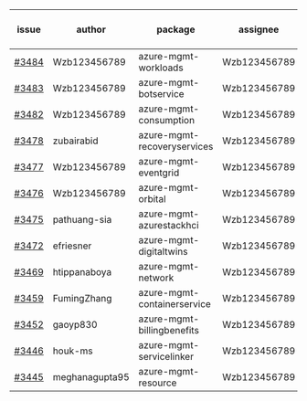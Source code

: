 | issue | author | package | assignee | bot advice | created date of issue | target release date | date from target |
| ------ | ------ | ------ | ------ | ------ | ------ | ------ | :-----: |
| [#3484](https://github.com/Azure/sdk-release-request/issues/3484) | Wzb123456789 | azure-mgmt-workloads | Wzb123456789 |  | 11-30 | 12-23 |  |
| [#3483](https://github.com/Azure/sdk-release-request/issues/3483) | Wzb123456789 | azure-mgmt-botservice | Wzb123456789 |  | 11-30 | 12-23 |  |
| [#3482](https://github.com/Azure/sdk-release-request/issues/3482) | Wzb123456789 | azure-mgmt-consumption | Wzb123456789 |  | 11-30 | 12-23 |  |
| [#3478](https://github.com/Azure/sdk-release-request/issues/3478) | zubairabid | azure-mgmt-recoveryservices | Wzb123456789 |  | 11-30 | 12-23 |  |
| [#3477](https://github.com/Azure/sdk-release-request/issues/3477) | Wzb123456789 | azure-mgmt-eventgrid | Wzb123456789 |  | 11-30 | 12-23 |  |
| [#3476](https://github.com/Azure/sdk-release-request/issues/3476) | Wzb123456789 | azure-mgmt-orbital | Wzb123456789 |  | 11-30 | 12-23 |  |
| [#3475](https://github.com/Azure/sdk-release-request/issues/3475) | pathuang-sia | azure-mgmt-azurestackhci | Wzb123456789 |  | 11-30 | 12-23 |  |
| [#3472](https://github.com/Azure/sdk-release-request/issues/3472) | efriesner | azure-mgmt-digitaltwins | Wzb123456789 |  | 11-29 | 12-23 |  |
| [#3469](https://github.com/Azure/sdk-release-request/issues/3469) | htippanaboya | azure-mgmt-network | Wzb123456789 |  | 11-29 | 12-23 |  |
| [#3459](https://github.com/Azure/sdk-release-request/issues/3459) | FumingZhang | azure-mgmt-containerservice | Wzb123456789 |  | 11-24 | 12-23 |  |
| [#3452](https://github.com/Azure/sdk-release-request/issues/3452) | gaoyp830 | azure-mgmt-billingbenefits | Wzb123456789 |  | 11-23 | 12-23 |  |
| [#3446](https://github.com/Azure/sdk-release-request/issues/3446) | houk-ms | azure-mgmt-servicelinker | Wzb123456789 | Hold on | 11-22 | 12-23 |  |
| [#3445](https://github.com/Azure/sdk-release-request/issues/3445) | meghanagupta95 | azure-mgmt-resource | Wzb123456789 |  | 11-17 | 12-23 |  |
